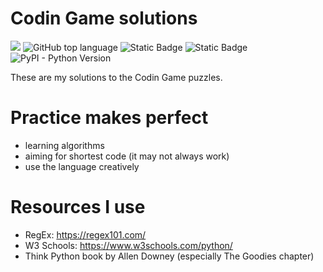 # Codin Game solutions

[![](https://img.shields.io/github/languages/code-size/agOnGithub/CodinGame)](https://img.shields.io/github/languages/code-size/agOnGithub/CodinGame)
![GitHub top language](https://img.shields.io/github/languages/top/agOnGithub/CodinGame)
![Static Badge](https://img.shields.io/badge/PR-Welcome-blue)
![Static Badge](https://img.shields.io/badge/Code%20style-Golf-violet)
![PyPI - Python Version](https://img.shields.io/pypi/pyversions/RegEx)


These are my solutions to the Codin Game puzzles. 

# Practice makes perfect
- learning algorithms
- aiming for shortest code (it may not always work)
- use the language creatively

# Resources I use
- RegEx: https://regex101.com/
- W3 Schools: https://www.w3schools.com/python/
- Think Python book by Allen Downey (especially The Goodies chapter)
